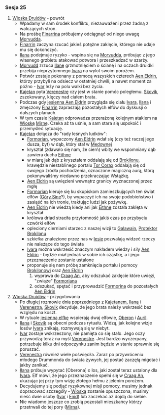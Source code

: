 ### Sesja 25
1. [Wioska Druidów](#l_wioska) - powrót
    * Wpadamy w sam środek konfliktu, niezauważeni przez żadną z walczących stron.
    * Na prośbę [Finarrina](#p_druid_finarrin) próbujemy odciągnąć od niego uwagę [Morvudda](#b_bizoktor).
    * [Finarrin](#p_druid_finarrin) zaczyna rzucać jakieś potężne zaklęcie, którego nie udaje mu się dokończyć.
    * [Ilana](#g_ilana) podejmuje ryzyko - wspina się na [Morvudda](#b_bizoktor), próbując z jego własnego grzbietu atakować potwora i przeszkadzać w szarży.
    * [Morvudd](#b_bizoktor) zrzuca [Ilanę](#g_ilana) grzmotnięciem o ścianę i na oczach druidki przebija nieprzytomnego [Ivara](#p_ivar) na wylot swoim porożem.
    * Potwór zostaje pokonany z pomocą wszyskich czterech [Aen Eldrin](#r_aen_eldrin), którzy przybyli na odsiecz w ostatniej chwili, a nawet moment za późno - [Ivar](#p_ivar) leży na polu walki bez życia.
    * [Kajetan](#g_kajetan) pyta [Verenestrę](#p_verenestra) czy jest w stanie pomóc poległemu. [Skovik](#p_skovik), zszokowany, klęczy nad ciałem brata.
    * Podczas gdy [jesienna Aen Eldrin](#p_verenestra) przygląda się ciału [Ivara](#p_ivar), [Ilana](#g_ilana) i zmęczony [Finarrin](#p_druid_finarrin) zapraszają pozostałych elfów do dyskusji o dalszych planach.
    * W tym czasie [Kajetan](#g_kajetan) odprowadza przerażoną kolejnym atakiem na [Wioskę](#l_wioska) [Mirnę](#p_mirna). Czeka aż ta uśnie, a sam stara się uspokoić i przemyśleć sytuację.
    * [Kajetan](#g_kajetan) dołącza do "rady leśnych ludków":
        * [Formorian](#p_formorian), wypaczony [Aen Eldrin](#r_aen_eldrin) wdał się (czy też raczej jego dusza, byt) w dąb, który stał w [Medownej](#l_medowna)
        * kryształ (zdawało się nam, że cierń) wbity we wspomniany dąb zawiera ducha [Eithne](#p_eithne)
        * w miarę jak dąb z kryształem oddalają się od [Brokilonu](#l_brokilon), krawędzie niestablinego portalu [Tor Corax](r_tor_corax) oddalają się od swojego źródła pochodzenia, oznaczone magiczną aurą, którą pokonywaliśmy niedawno przekraczając Wstążkę.
        * [Aen Eldrin](#r_aen_eldrin) są uwięzieni wewnątrz granicy wyznaczonej przez mgłę
        * [Formorian](#p_formorian) kieruje się ku skupiskom zamieszkujących ten świat elfów ([Góry Sine](#l_gory_sine)?), by wypaczyć ich na swoje podobieństwo i zasiąść na ich tronie, traktując ludzi jak pożywkę.
        * [Aen Eldrin](#r_aen_eldrin) nie wiedzą kiedy ani jak [Eithne](#p_eithne) została zaklęta w kryształ
        * królowa driad straciła przytomność jakiś czas po przybyciu czwórki elfów
        * opleciony cierniami starzec z naszej wizji to [Galawain](#p_galawain), [Protektor Brokilonu](#b_bizoktor)
        * szkiełka znalezione przez nas w [lesie](#l_brokilon) pozwalają widzeć rzeczy nie należące do tego świata
        * [Ivara](#p_ivar) można wskrzesić znaczym nakładem wiedzy i siły [Aen Eldrin](#r_aen_eldrin) - będzie miał jednak w sobie ich cząstkę, a i jego przeznaczenie zostanie ustalone
        * proponuje się nam próbę zamknięcia portalu i pomocy [Brokilonowi](#l_brokilon) oraz [Aen Eldrin](#r_aen_eldrin)
            1. wyprawa do [Craag An](#l_craag_an), aby odszukać zaklęcie które uwięzi, "zwiąże" [Formoriana](#p_formorian)
            2. odszukać, spętać i przyprowadzić [Formorina](#p_formorian) do pozostałych [Aen Eldrin](#r_aen_eldrin)
2. [Wioska Druidów](#l_wioska) - przygotowania
    * Po długiej rozmowie dnia poprzedniego z [Kajetanem](#g_kajetan), [Ilaną](#g_ilana) i [Verenestrą](#p_verenestra), [Skovik](#p_skovik) decyduje, że jego brata należy wskrzesić bez względu na koszt.
    * W rytuale [jesienną elfkę](#p_verenestra) wspierają dwaj elfowie, [Oberon](#p_oberon) i [Auril](#p_auril).
    * [Ilana](#g_ilana) i [Skovik](#p_skovik) są obecni podczas rytuału. Widzą, jak kolejne wizje losów [Ivara](#p_ivar) znikają, rozmywają się w niebyt.
    * [Ivar](#p_ivar) zostaje wskrzeszony, nie pamięta co się stało. Jego oczy przywodzą teraz na myśl [Verenestrę](#p_verenestra). Jest bardzo wyczerpany, potrzebuje kilku dni odpoczynku zanim będzie w stanie sprawnie się poruszać.
    * [Verenestra](#p_verenestra) również wiele poświęciła. Zaraz po przywróceniu młodego Drummonda do świata żywych, jej postać zaczęłą migotać i jakby zanikać.
    * [Ilana](#g_ilana) próbuje wypytać [Oberona] o los, jaki został teraz ustalony dla [Ivara](#p_ivar). Elf mówi, że jego przeznaczenie spełni się w [Craag An](#l_craag_an), ukazując jej przy tym wizję złotego hełmu z jelenim porożem.
    * Decydujemy się podjąć ryzykownej misji pomocy, musimy jednak dopracować szczegóły - [Wioska](#l_wioska) zostanie opuszczona, musimy nieść dwie osoby ([Ivar](#p_ivar) i [Enid](p_enid)) lub zaczekać aż dojdą do siebie.
    * Nie wiadomo jeszcze co zrobią pozostali mieszkańcy którzy przetrwali do tej pory ([Mirna](#p_mirna)).